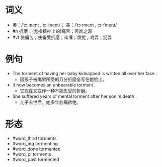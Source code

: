 # 词义
- 英：/ˈtɔːment , tɔːˈment/； 美：/ˈtɔːrment , tɔːrˈment/
- #n 折磨；(尤指精神上的)痛苦；苦难之源
- #vt 使痛苦；使备受折磨；纠缠；烦扰；戏弄；捉弄
# 例句
- The torment of having her baby kidnapped is written all over her face .
	- 因孩子被绑架所受的万分折磨全写在她脸上。
- It now becomes an unbearable torment .
	- 它现在又变作一种不能忍受的折磨。
- She suffered years of mental torment after her son 's death .
	- 儿子去世后，她多年悲痛欲绝。
# 形态
- #word_third torments
- #word_ing tormenting
- #word_done tormented
- #word_pl torments
- #word_past tormented
